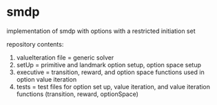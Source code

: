 # smdp
implementation of smdp with options with a restricted initiation set

repository contents:
  1. valueIteration file = generic solver 
  2. setUp = primitive and landmark option setup, option space setup
  3. executive = transition, reward, and option space functions used in option value iteration
  4. tests = test files for option set up, value iteration, and value iteration functions (transition, reward, optionSpace)
